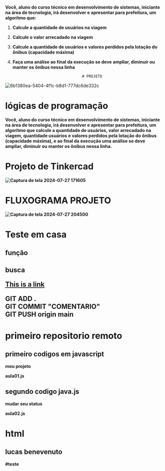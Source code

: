 


**Você, aluno do curso técnico em desenvolvimento de sistemas, iniciante na área de tecnologia, irá desenvolver e apresentar para prefeitura, um algoritmo que:**

1. **Calcule a quantidade de usuários na viagem**
2. **Calcule o valor arrecadado na viagem**
3. **Calcule a quantidade de usuários e valores perdidos pela lotação do ônibus (capacidade máxima)**
4. **Faça uma análise ao final da execução se deve ampliar, diminuir ou manter os ônibus nessa linha**



                                      # PROJETO
![6b1380ea-5404-4f1c-b8d1-777dc6de332c](https://github.com/user-attachments/assets/88c6d983-46f3-4d40-9d88-56dd45c6ff60)



# lógicas de programação
 <b>Você, aluno do curso técnico em desenvolvimento de sistemas, iniciante na área de tecnologia, irá desenvolver e apresentar para prefeitura, um algoritmo que calcule a quantidade de usuários, valor arrecadado na viagem, quantidade usuários e valores perdidos pela lotação do ônibus (capacidade máxima), e ao final da execução uma análise se deve ampliar, diminuir ou manter os ônibus nessa linha.<B>
 
# Projeto de Tinkercad
![Captura de tela 2024-07-27 171605](https://github.com/user-attachments/assets/b22762e1-9256-424b-8cd6-982657eb2cb0)

   
 # FLUXOGRAMA PROJETO 
 ![Captura de tela 2024-07-27 204500](https://github.com/user-attachments/assets/99137aca-c5fc-4c67-94d1-1ea76016456d)

 
 
 
 
 <h1>Teste em casa </h1>
 <h2>função<h2>
      <p>busca</p>
 <a href="https://www.w3schools.com">This is a link</a>


  
  <P>GIT ADD .<BR>GIT COMMIT "COMENTARIO"<BR>GIT PUSH origin main</P>


# primeiro repositorio  remoto

## primeiro codigos em javascript
meu projeto 

aula01.js

## segundo codigo java.js
<p>mudar seu status<p>
aula02.js

# html
## lucas benevenuto

#teste 
